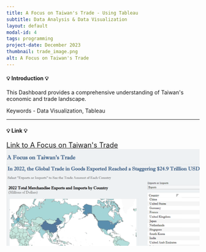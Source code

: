 ```yaml
---
title: A Focus on Taiwan's Trade - Using Tableau
subtitle: Data Analysis & Data Visualization
layout: default
modal-id: 4
tags: programming
project-date: December 2023
thumbnail: trade_image.png
alt: A Focus on Taiwan's Trade
---
```


<html>
<head>
    <meta name="viewport" content="width=device-width, initial-scale=1.0">
</head>
<body>
    <h4>&#128161; Introduction &#128161;</h4>
    <p>This Dashboard provides a comprehensive understanding of Taiwan's economic and trade landscape.</p>
    <p>Keywords - Data Visualization, Tableau</p>
    <hr class="star-primary">
    <h4>&#128161; Link &#128161;</h4>
    <a href="https://public.tableau.com/app/profile/yuting.weng7987/viz/AFocusonTaiwansTrade/DatavizProject" target="_blank" style="font-size: 18px;">Link to A Focus on Taiwan's Trade</a>
    <br>
    <img src="img/portfolio/trade_image.png" class="img-responsive img-centered" alt="A Focus on Taiwan's Trade">  
</body>
</html>

